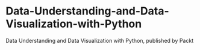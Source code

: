 # Data-Understanding-and-Data-Visualization-with-Python
Data Understanding and Data Visualization with Python, published by Packt

